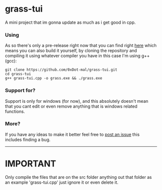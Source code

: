 

# grass-tui
A mini project that im gonna update as much as i get good in cpp.


### Using
As so there's only a pre-release right now that you can find right [here](https://github.com/0xDot-mal/grass-tui/releases/tag/v.0.0-pre.1)
which means you can also build it yourself, by cloning the repository and compiling it using whatever compiler you have in this case I'm using g++(gcc):

```github
git clone https://github.com/0xDot-mal/grass-tui.git
cd grass-tui
g++ grass-tui.cpp -o grass.exe && ./grass.exe
```

### Support for?
Support is only for windows (for now), and this absolutely doesn't mean that you cant edit or even remove anything that is windows related functions. 

### More?
If you have any ideas to make it better feel free to [post an issue](https://github.com/0xDot-mal/grass-tui/issues) this includes finding a bug.
<hr>

# IMPORTANT
Only compile the files that are on the src folder anything out that folder as an example 'grass-tui.cpp' just ignore it or even delete it.
